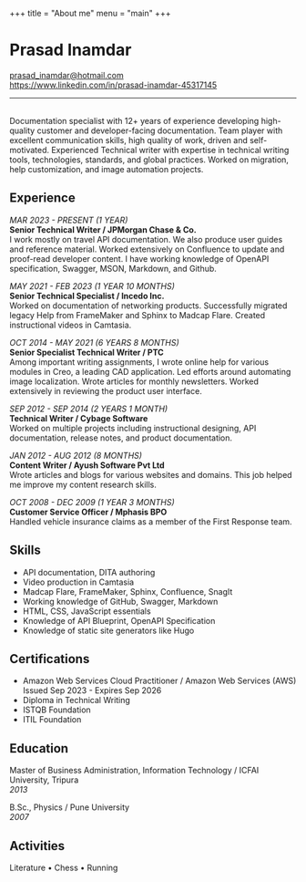 +++
title = "About me"
menu = "main"
+++

# Prasad Inamdar

prasad_inamdar@hotmail.com  
https://www.linkedin.com/in/prasad-inamdar-45317145

---

\
Documentation specialist with 12+ years of experience developing high-quality customer and developer-facing documentation. Team player with excellent communication skills, high quality of work, driven and self-motivated. Experienced Technical writer with expertise in technical writing tools, technologies, standards, and global practices. Worked on migration, help customization, and image automation projects.

## Experience

_MAR 2023 - PRESENT (1 YEAR)_  
**Senior Technical Writer / JPMorgan Chase & Co.**  
I work mostly on travel API documentation. We also produce user guides and reference material. Worked extensively on Confluence to update and proof-read developer content. I have working knowledge of OpenAPI specification, Swagger, MSON, Markdown, and Github.

_MAY 2021 - FEB 2023 (1 YEAR 10 MONTHS)_  
**Senior Technical Specialist / Incedo Inc.**  
Worked on documentation of networking products. Successfully migrated legacy Help from FrameMaker and Sphinx to Madcap Flare. Created instructional videos in Camtasia.

_OCT 2014 - MAY 2021 (6 YEARS 8 MONTHS)_  
**Senior Specialist Technical Writer / PTC**  
Among important writing assignments, I wrote online help for various modules in Creo, a leading CAD application. Led efforts around automating image localization. Wrote articles for monthly newsletters. Worked extensively in reviewing the product user interface.

_SEP 2012 - SEP 2014 (2 YEARS 1 MONTH)_  
**Technical Writer / Cybage Software**  
Worked on multiple projects including instructional designing, API documentation, release notes, and product documentation.

_JAN 2012 - AUG 2012 (8 MONTHS)_  
**Content Writer / Ayush Software Pvt Ltd**  
Wrote articles and blogs for various websites and domains. This job helped me improve my content research skills.

_OCT 2008 - DEC 2009 (1 YEAR 3 MONTHS)_  
**Customer Service Officer / Mphasis BPO**  
Handled vehicle insurance claims as a member of the First Response team.

## Skills

- API documentation, DITA authoring
- Video production in Camtasia
- Madcap Flare, FrameMaker, Sphinx, Confluence, SnagIt
- Working knowledge of GitHub, Swagger, Markdown
- HTML, CSS, JavaScript essentials
- Knowledge of API Blueprint, OpenAPI Specification
- Knowledge of static site generators like Hugo

## Certifications

- Amazon Web Services Cloud Practitioner / Amazon Web Services (AWS)  
  Issued Sep 2023 - Expires Sep 2026
- Diploma in Technical Writing
- ISTQB Foundation
- ITIL Foundation

## Education

Master of Business Administration, Information Technology / ICFAI University, Tripura  
_2013_

B.Sc., Physics / Pune University  
_2007_

## Activities

Literature • Chess • Running
